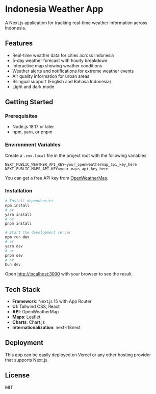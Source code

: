 # Indonesia Weather App

A Next.js application for tracking real-time weather information across Indonesia.

## Features

- Real-time weather data for cities across Indonesia
- 5-day weather forecast with hourly breakdown
- Interactive map showing weather conditions
- Weather alerts and notifications for extreme weather events
- Air quality information for urban areas
- Bilingual support (English and Bahasa Indonesia)
- Light and dark mode

## Getting Started

### Prerequisites

- Node.js 18.17 or later
- npm, yarn, or pnpm

### Environment Variables

Create a `.env.local` file in the project root with the following variables:

```
NEXT_PUBLIC_WEATHER_API_KEY=your_openweathermap_api_key_here
NEXT_PUBLIC_MAPS_API_KEY=your_maps_api_key_here
```

You can get a free API key from [OpenWeatherMap](https://openweathermap.org/api).

### Installation

```bash
# Install dependencies
npm install
# or
yarn install
# or
pnpm install

# Start the development server
npm run dev
# or
yarn dev
# or
pnpm dev
# or
bun dev
```

Open [http://localhost:3000](http://localhost:3000) with your browser to see the result.

## Tech Stack

- **Framework**: Next.js 15 with App Router
- **UI**: Tailwind CSS, React
- **API**: OpenWeatherMap
- **Maps**: Leaflet
- **Charts**: Chart.js
- **Internationalization**: next-i18next

## Deployment

This app can be easily deployed on Vercel or any other hosting provider that supports Next.js.

## License

MIT
